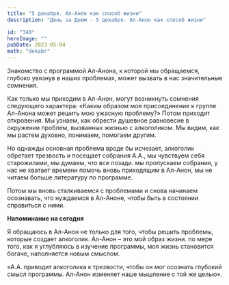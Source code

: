 ```yaml
---
title: "5 декабря. Ал-Анон как способ жизни"
description: "День за Днем - 5 декабря. Ал-Анон как способ жизни"

id: "340"
heroImage: ""
pubDate: 2023-05-04
moth: "dekabr"
---
```


Знакомство с программой Ал-Анона, к которой мы обращаемся, глубоко увязнув в
наших проблемах, может вызвать в нас значительные сомнения.

Как только мы приходим в Ал-Анон, могут возникнуть сомнения следующего
характера: «Каким образом мое присоединение к группе Ал-Анона может решить мою
ужасную проблему?» Потом приходят откровения. Мы узнаем, как обрести душевное
равновесие в окружении проблем, вызванных жизнью с алкоголиком. Мы видим, как
мы растем духовно, понимаем, помогаем другим.

Но однажды основная проблема вроде бы исчезает, алкоголик обретает трезвость и
посещает собрания А.А., мы чувствуем себя старожилами, мы думаем, что все
позади. мы пропускаем собрания, у нас не хватает времени помочь вновь
приходящим в Ал-Анон, мы не читаем больше литературу по программе.

Потом мы вновь сталкиваемся с проблемами и снова начинаем осознавать, что
нуждаемся в Ал-Аноне, чтобы быть в состоянии справиться с ними.

**Напоминание на сегодня**

Я обращаюсь в Ал-Анон не только для того, чтобы решить проблемы, которые
создает алкоголик. Ал-Анон – это мой образ жизни. по мере того, как я
углубляюсь в изучение программы, моя жизнь становится богаче, наполняется
новым смыслом.

«А.А. приводит алкоголика к трезвости, чтобы он мог осознать глубокий смысл
программы. Ал-Анон изменяет наше мышление с той же целью».
